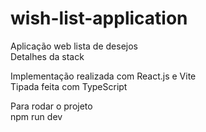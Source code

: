 # wish-list-application
Aplicação web lista de desejos
<br />
Detalhes da stack

Implementação realizada com React.js e Vite <br>
Tipada feita com TypeScript

Para rodar o projeto
<br/>
npm run dev
